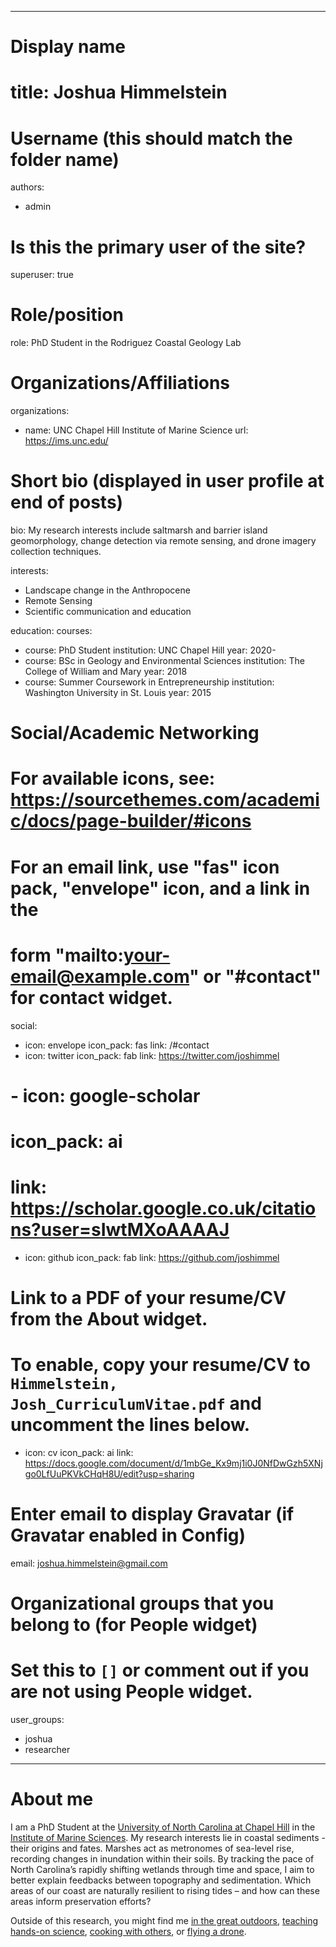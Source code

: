 
---
# Display name
# title: Joshua Himmelstein

# Username (this should match the folder name)
authors:
- admin

# Is this the primary user of the site?
superuser: true

# Role/position
role: PhD Student in the Rodriguez Coastal Geology Lab

# Organizations/Affiliations
organizations:
- name: UNC Chapel Hill Institute of Marine Science
  url: https://ims.unc.edu/

# Short bio (displayed in user profile at end of posts)
bio: My research interests include saltmarsh and barrier island geomorphology, change detection via remote sensing, and drone imagery collection techniques.

interests:
- Landscape change in the Anthropocene
- Remote Sensing 
- Scientific communication and education


education:
  courses:
  - course: PhD Student
    institution: UNC Chapel Hill
    year: 2020-
  - course: BSc in Geology and Environmental Sciences
    institution: The College of William and Mary
    year: 2018
  - course: Summer Coursework in Entrepreneurship
    institution: Washington University in St. Louis
    year: 2015

# Social/Academic Networking
# For available icons, see: https://sourcethemes.com/academic/docs/page-builder/#icons
#   For an email link, use "fas" icon pack, "envelope" icon, and a link in the
#   form "mailto:your-email@example.com" or "#contact" for contact widget.
social:
- icon: envelope
  icon_pack: fas
  link: /#contact
- icon: twitter
  icon_pack: fab
  link: https://twitter.com/joshimmel
# - icon: google-scholar
#  icon_pack: ai
#  link: https://scholar.google.co.uk/citations?user=sIwtMXoAAAAJ
- icon: github
  icon_pack: fab
  link: https://github.com/joshimmel
# Link to a PDF of your resume/CV from the About widget.
# To enable, copy your resume/CV to `Himmelstein, Josh_CurriculumVitae.pdf` and uncomment the lines below.
- icon: cv
  icon_pack: ai
  link: https://docs.google.com/document/d/1mbGe_Kx9mj1i0J0NfDwGzh5XNjgo0LfUuPKVkCHqH8U/edit?usp=sharing
  
# Enter email to display Gravatar (if Gravatar enabled in Config)
email: joshua.himmelstein@gmail.com

# Organizational groups that you belong to (for People widget)
#   Set this to `[]` or comment out if you are not using People widget.
user_groups:
- joshua
- researcher

---

# About me
I am a PhD Student at the [University of North Carolina at Chapel Hill](https://www.unc.edu/) in the [Institute of Marine Sciences](https://ims.unc.edu/). My research interests lie in coastal sediments - their origins and fates. Marshes act as metronomes of sea-level rise, recording changes in inundation within their soils. By tracking the pace of North Carolina’s rapidly shifting wetlands through time and space, I aim to better explain feedbacks between topography and sedimentation. Which areas of our coast are naturally resilient to rising tides – and how can these areas inform preservation efforts?

Outside of this research, you might find me [in the great outdoors](https://www.strava.com/athletes/49210500), [teaching hands-on science](https://sixthdegreenorth.wordpress.com/), [cooking with others](https://photos.app.goo.gl/NVNG1qLAGS6ktRUz7), or [flying a drone](https://youtu.be/5qeXf_Xubxs).
